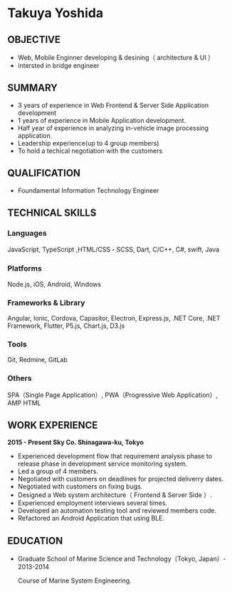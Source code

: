 # Takuya Yoshida

## OBJECTIVE

* Web, Mobile Enginner developing & desining（ architecture & UI ）
* intersted in bridge engineer

## SUMMARY

* 3 years of experience in Web Frontend & Server Side Application development
* 1 years of experience in Mobile Application development.
* Half year of experience in analyzing in-vehicle image processing application.
* Leadership experience(up to 4 group members)
* To hold a techical negotiation with the customers

## QUALIFICATION

*  Foundamental Information Technology Engineer

## TECHNICAL SKILLS

### Languages

JavaScript, TypeScript ,HTML/CSS・SCSS, Dart, C/C++, C#, swift, Java

### Platforms

Node.js, iOS, Android, Windows

### Frameworks & Library

Angular, Ionic, Cordova, Capasitor, Electron, Express.js, .NET Core, .NET Framework, Flutter, P5.js, Chart.js, D3.js

### Tools

Git, Redmine, GitLab

### Others

SPA（Single Page Application）, PWA（Progressive Web Application）, AMP HTML

## WORK EXPERIENCE

**2015 - Present  Sky Co.     Shinagawa-ku, Tokyo**

* Experienced development flow that requirement analysis phase to release phase in development service monitoring system. 
* Led a group of 4 members.
* Negotiated with customers on deadlines for projected deliverry dates.
* Negotiated with customers on fixing bugs.
* Designed a Web system architecture（ Frontend & Server Side ）.
* Experienced employment interviews several times.
* Developed an automation testing tool and reviewed members code.
* Refactored an Android Application that using BLE.

## EDUCATION

* Graduate School of Marine Science and Technology（Tokyo, Japan）- 2013-2014

    Course of Marine System Engineering.
